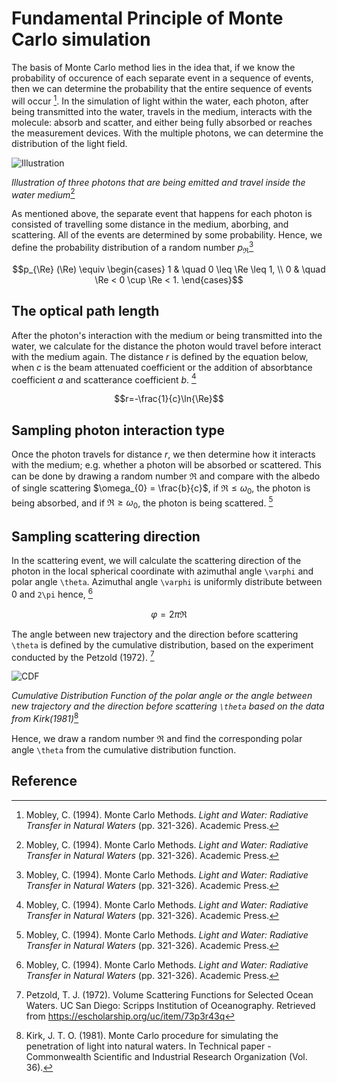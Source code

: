 # Fundamental Principle of Monte Carlo simulation

The basis of Monte Carlo method lies in the idea that, if we know the probability of occurence of each separate event in a sequence of events, then we can determine the probability that the entire sequence of events will occur [^1]. In the simulation of light within the water, each photon, after being transmitted into the water, travels in the medium, interacts with the molecule: absorb and scatter, and either being fully absorbed or reaches the measurement devices. With the multiple photons, we can determine the distribution of the light field. 

![Illustration](https://raw.githubusercontent.com/haoboatlab/OceanLight.jl/main/docs/src/assets/IllustrationOfMonteCarloMethod.png)

*Illustration of three photons that are being emitted and travel inside the water medium*[^1]

As mentioned above, the separate event that happens for each photon is consisted of travelling some distance in the medium, aborbing, and scattering. All of the events are determined by some probability. Hence, we define the probability distribution of a random number $p_{\Re}$[^1]

```math
p_{\Re} (\Re) \equiv \begin{cases}
1 & \quad 0 \leq \Re \leq 1, \\
0 & \quad \Re < 0 \cup \Re < 1.
\end{cases}
``` 

## The optical path length

After the photon's interaction with the medium or being transmitted into the water, we calculate for the distance the photon would travel before interact with the medium again.
The distance $r$ is defined by the equation below, when $c$ is the beam attenuated coefficient or the addition of absorbtance coefficient $a$ and scatterance coefficient $b$. [^1]

```math
r=-\frac{1}{c}\ln{\Re}
``` 
## Sampling photon interaction type

Once the photon travels for distance $r$, we then determine how it interacts with the medium; e.g. whether a photon will be absorbed or scattered.
This can be done by drawing a random number $\Re$ and compare with the albedo of single scattering $\omega_{0} = \frac{b}{c}$, if 
$\Re\leq\omega_{0}$, the photon is being absorbed, and if $\Re\geq\omega_{0}$, the photon is being scattered. [^1]

## Sampling scattering direction

In the scattering event, we will calculate the scattering direction of the photon in the local spherical coordinate with azimuthal angle ``\varphi`` and polar angle ``\theta``.
Azimuthal angle ``\varphi`` is uniformly distribute between 0 and ``2\pi`` hence, [^1]
```math
\varphi = 2\pi\Re
``` 
The angle between new trajectory and the direction before scattering ``\theta`` is defined by the cumulative distribution, based on the experiment conducted by the Petzold (1972). [^2]

![CDF](https://raw.githubusercontent.com/haoboatlab/OceanLight.jl/main/docs/src/assets/CDF_scattering_angle.png)

*Cumulative Distribution Function of the polar angle or the angle between new trajectory and the direction before scattering ``\theta`` based on the data from Kirk(1981)*[^3]

Hence, we draw a random number $\Re$ and find the corresponding polar angle ``\theta`` from the cumulative distribution function.

## Reference 

[^1]: Mobley, C. (1994). Monte Carlo Methods. *Light and Water: Radiative Transfer in Natural Waters* (pp. 321-326). Academic Press.  
[^2]: Petzold, T. J. (1972). Volume Scattering Functions for Selected Ocean Waters. UC San Diego: Scripps Institution of Oceanography. Retrieved from https://escholarship.org/uc/item/73p3r43q
[^3]: Kirk, J. T. O. (1981). Monte Carlo procedure for simulating the penetration of light into natural waters. In Technical paper - Commonwealth Scientific and Industrial Research Organization (Vol. 36).
